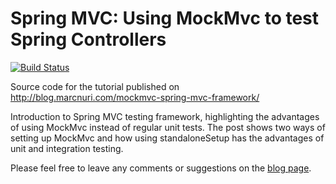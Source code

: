 # Spring MVC: Using MockMvc to test Spring Controllers

[![Build Status](https://travis-ci.org/marcnuri-demo/spring-mockmvc-test.svg?branch=master)](https://travis-ci.org/marcnuri-demo/spring-mockmvc-test)

Source code for the tutorial published on http://blog.marcnuri.com/mockmvc-spring-mvc-framework/

Introduction to Spring MVC testing framework, highlighting the advantages of using MockMvc instead of regular unit tests. The post shows two ways of setting up MockMvc and how using standaloneSetup has the advantages of unit and integration testing.

Please feel free to leave any comments or suggestions on the [blog page](https://travis-ci.org/marcnuri-demo/spring-mockmvc-test).